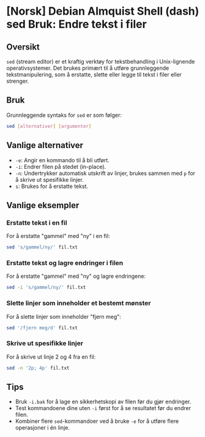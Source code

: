 # [Norsk] Debian Almquist Shell (dash) sed Bruk: Endre tekst i filer

## Oversikt
`sed` (stream editor) er et kraftig verktøy for tekstbehandling i Unix-lignende operativsystemer. Det brukes primært til å utføre grunnleggende tekstmanipulering, som å erstatte, slette eller legge til tekst i filer eller strenger.

## Bruk
Grunnleggende syntaks for `sed` er som følger:

```bash
sed [alternativer] [argumenter]
```

## Vanlige alternativer
- `-e`: Angir en kommando til å bli utført.
- `-i`: Endrer filen på stedet (in-place).
- `-n`: Undertrykker automatisk utskrift av linjer, brukes sammen med `p` for å skrive ut spesifikke linjer.
- `s`: Brukes for å erstatte tekst.

## Vanlige eksempler

### Erstatte tekst i en fil
For å erstatte "gammel" med "ny" i en fil:

```bash
sed 's/gammel/ny/' fil.txt
```

### Erstatte tekst og lagre endringer i filen
For å erstatte "gammel" med "ny" og lagre endringene:

```bash
sed -i 's/gammel/ny/' fil.txt
```

### Slette linjer som inneholder et bestemt mønster
For å slette linjer som inneholder "fjern meg":

```bash
sed '/fjern meg/d' fil.txt
```

### Skrive ut spesifikke linjer
For å skrive ut linje 2 og 4 fra en fil:

```bash
sed -n '2p; 4p' fil.txt
```

## Tips
- Bruk `-i.bak` for å lage en sikkerhetskopi av filen før du gjør endringer.
- Test kommandoene dine uten `-i` først for å se resultatet før du endrer filen.
- Kombiner flere `sed`-kommandoer ved å bruke `-e` for å utføre flere operasjoner i én linje.